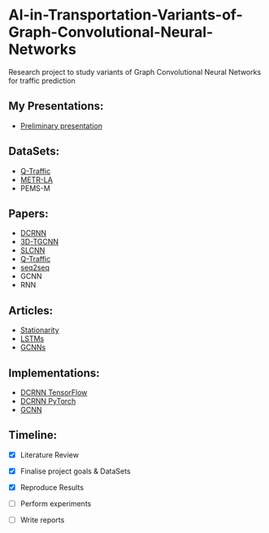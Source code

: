 # AI-in-Transportation-Variants-of-Graph-Convolutional-Neural-Networks
Research project to study variants of Graph Convolutional Neural Networks for traffic prediction


## **My Presentations:**
* [Preliminary presentation](https://docs.google.com/presentation/d/1f6FGtKA4ekMZ6OfBVgcisIse1lNUeRzBL_sVI6fW21A/edit#slide=id.gbcc2626431_0_5)

## **DataSets:**
* [Q-Traffic](https://ai.baidu.com/broad/download?dataset=traffic)
* [METR-LA](https://drive.google.com/drive/folders/10FOTa6HXPqX8Pf5WRoRwcFnW9BrNZEIX)
* PEMS-M


## **Papers:**
* [DCRNN](https://arxiv.org/pdf/1707.01926.pdf)
* [3D-TGCNN](https://arxiv.org/pdf/1903.00919v1.pdf)
* [SLCNN](https://paperswithcode.com/paper/spatio-temporal-graph-structure-learning-for)
* [Q-Traffic](https://arxiv.org/pdf/1806.07380.pdf)
* [seq2seq](https://arxiv.org/pdf/1409.3215.pdf)
* GCNN
* RNN

## **Articles:**
* [Stationarity](https://towardsdatascience.com/stationarity-in-time-series-analysis-90c94f27322)
* [LSTMs](https://colah.github.io/posts/2015-08-Understanding-LSTMs/)
* [GCNNs](https://towardsdatascience.com/understanding-graph-convolutional-networks-for-node-classification-a2bfdb7aba7b)

## **Implementations:**
* [DCRNN TensorFlow](https://github.com/liyaguang/DCRNN)
* [DCRNN PyTorch](https://github.com/xlwang233/pytorch-DCRNN)
* [GCNN](https://tkipf.github.io/graph-convolutional-networks/)

## **Timeline**:
- [x] Literature Review
- [x] Finalise project goals & DataSets
- [x] Reproduce Results
- [ ] Perform experiments
- [ ] Write reports






